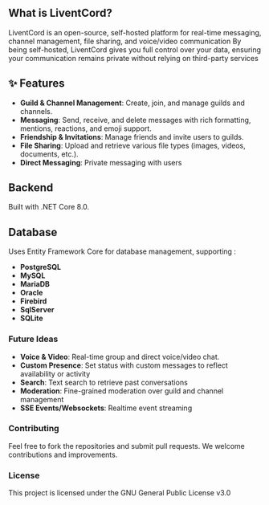 ## What is LiventCord?
LiventCord is an open-source, self-hosted platform for real-time messaging, channel management, file sharing, and voice/video communication
By being self-hosted, LiventCord gives you full control over your data, ensuring your communication remains private without relying on third-party services

## ✨ Features

- **Guild & Channel Management**: Create, join, and manage guilds and channels.
- **Messaging**: Send, receive, and delete messages with rich formatting, mentions, reactions, and emoji support.
- **Friendship & Invitations**: Manage friends and invite users to guilds.
- **File Sharing**: Upload and retrieve various file types (images, videos, documents, etc.).
- **Direct Messaging**: Private messaging with users
  

## Backend 
Built with .NET Core 8.0.

## Database 
Uses Entity Framework Core for database management, supporting :

- **PostgreSQL**
- **MySQL**
- **MariaDB**
- **Oracle**
- **Firebird**
- **SqlServer**
- **SQLite**


### Future Ideas
- **Voice & Video**: Real-time group and direct voice/video chat.
- **Custom Presence**: Set status with custom messages to reflect availability or activity
- **Search**: Text search to retrieve past conversations
- **Moderation**: Fine-grained moderation over guild and channel management
- **SSE Events/Websockets**: Realtime event streaming

  
### Contributing

Feel free to fork the repositories and submit pull requests. We welcome contributions and improvements.

### License

This project is licensed under the GNU General Public License v3.0
